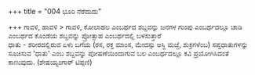 +++
title = "004 ಭೂರಿ ನೆರೆದುದು"

+++
ಗಾವಳಿ, ಹಾವಳಿ > ಗಾವಳಿ, ಕೋಲಾಹಲ ಎಂಬರ್ಥದ ಶಬ್ದವನ್ನು ಜನಗಳ ಗುಂಪು ಎಂಬರ್ಥದಲ್ಲೂ ಚಾಡಿ ಎಂಬರ್ಥದ ಕೊಂಡೆಯ ಶಬ್ದವನ್ನು ಪ್ರೋತ್ಸಾಹ ಎಂಬರ್ಥದಲ್ಲಿ ಬಳಸುತ್ತಾರೆ  
ಧಾತು - ಶರೀರದಲ್ಲಿರುವ ಏಳು ಬಗೆಯ (ರಸ, ರಕ್ತ ಮಾಂಸ, ಮೇದಸ್ಸು ಅಸ್ಥಿ ಮಜ್ಜೆ, ಶುಕ್ರಗಳೆಂಬ) ಸಪ್ತಧಾತುಗಳನ್ನು ಸೂಚಿಸುವ 'ಧಾತು' ಎಂಬ ಶಬ್ದವನ್ನು ಪೋಷಣೆಯಿಂದಾಗುವ ಬಲ ಎಂಬರ್ಥದಲ್ಲೂ ಕವಿ ಪ್ರಯೋಗಿಸಿದಂತೆ ಕಾಣುವುದು. (ಶೇಷಯ್ಯಂಗಾರ್ ಟಿಪ್ಪಣಿ)